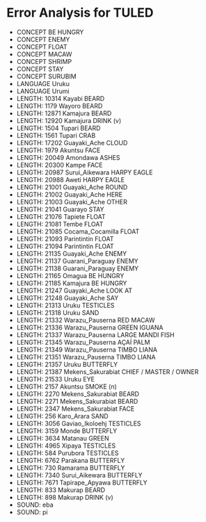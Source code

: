 # Error Analysis for TULED
* CONCEPT BE HUNGRY
* CONCEPT ENEMY
* CONCEPT FLOAT
* CONCEPT MACAW
* CONCEPT SHRIMP
* CONCEPT STAY
* CONCEPT SURUBIM
* LANGUAGE Uruku
* LANGUAGE Urumi
* LENGTH: 10314 Kayabi BEARD
* LENGTH: 1179 Wayoro BEARD
* LENGTH: 12871 Kamajura BEARD
* LENGTH: 12920 Kamajura DRINK (v)
* LENGTH: 1504 Tupari BEARD
* LENGTH: 1561 Tupari CRAB
* LENGTH: 17202 Guayaki_Ache CLOUD
* LENGTH: 1979 Akuntsu FACE
* LENGTH: 20049 Amondawa ASHES
* LENGTH: 20300 Kampe FACE
* LENGTH: 20987 Surui_Aikewara HARPY EAGLE
* LENGTH: 20988 Aweti HARPY EAGLE
* LENGTH: 21001 Guayaki_Ache ROUND
* LENGTH: 21002 Guayaki_Ache HERE
* LENGTH: 21003 Guayaki_Ache OTHER
* LENGTH: 21041 Guarayo STAY
* LENGTH: 21076 Tapiete FLOAT
* LENGTH: 21081 Tembe FLOAT
* LENGTH: 21085 Cocama_Cocamilla FLOAT
* LENGTH: 21093 Parintintin FLOAT
* LENGTH: 21094 Parintintin FLOAT
* LENGTH: 21135 Guayaki_Ache ENEMY
* LENGTH: 21137 Guarani_Paraguay ENEMY
* LENGTH: 21138 Guarani_Paraguay ENEMY
* LENGTH: 21165 Omagua BE HUNGRY
* LENGTH: 21185 Kamajura BE HUNGRY
* LENGTH: 21247 Guayaki_Ache LOOK AT
* LENGTH: 21248 Guayaki_Ache SAY
* LENGTH: 21313 Uruku TESTICLES
* LENGTH: 21318 Uruku SAND
* LENGTH: 21332 Warazu_Pauserna RED MACAW
* LENGTH: 21336 Warazu_Pauserna GREEN IGUANA
* LENGTH: 21337 Warazu_Pauserna LARGE MANDI FISH
* LENGTH: 21345 Warazu_Pauserna AÇAÍ PALM
* LENGTH: 21349 Warazu_Pauserna TIMBO LIANA
* LENGTH: 21351 Warazu_Pauserna TIMBO LIANA
* LENGTH: 21357 Uruku BUTTERFLY
* LENGTH: 21387 Mekens_Sakurabiat CHIEF / MASTER / OWNER
* LENGTH: 21533 Uruku EYE
* LENGTH: 2157 Akuntsu SMOKE (n)
* LENGTH: 2270 Mekens_Sakurabiat BEARD
* LENGTH: 2271 Mekens_Sakurabiat BEARD
* LENGTH: 2347 Mekens_Sakurabiat FACE
* LENGTH: 256 Karo_Arara SAND
* LENGTH: 3056 Gaviao_Ikoloehj TESTICLES
* LENGTH: 3159 Monde BUTTERFLY
* LENGTH: 3634 Matanau GREEN
* LENGTH: 4965 Xipaya TESTICLES
* LENGTH: 584 Purubora TESTICLES
* LENGTH: 6762 Parakana BUTTERFLY
* LENGTH: 730 Ramarama BUTTERFLY
* LENGTH: 7340 Surui_Aikewara BUTTERFLY
* LENGTH: 7671 Tapirape_Apyawa BUTTERFLY
* LENGTH: 833 Makurap BEARD
* LENGTH: 898 Makurap DRINK (v)
* SOUND: eba
* SOUND: pi
